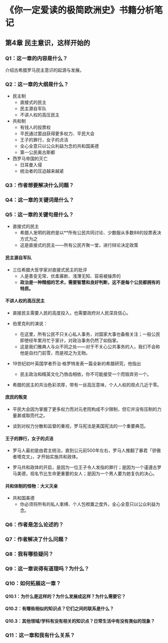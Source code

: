# 《你一定爱读的极简欧洲史》书籍分析笔记

## 第4章 民主意识，这样开始的

### Q1：这一章的内容是什么？

介绍古希腊罗马民主意识的起源与发展。

### Q2：这一章的大纲是什么？

- 民主制
  - 直接式的民主
  - 民主源自军队
  - 不讲人权的高压民主
- 共和制
  - 有钱人的投票权
  - 平民通过罢战获得更多权力、平民大会
  - 王子的罪行，女子的贞洁
  - 全心全意只以公众利益为念的共和国美德
  - 第一公民奥古斯都
- 西罗马帝国的灭亡
  - 日耳曼入侵
  - 统治者的压迫越来越紧

### Q3：作者想要解决什么问题？

### Q4：这一章的关键词是什么？

### Q5：这一章的关键句是什么？

- 直接式的民主
  - 希腊人发明的政府是以**所有公民共同讨论、少数服从多数88的投票表决方式为之
  - 这是直接式的民主——所有公民齐聚一堂，进行辩论决定政策

#### 民主源自军队

- 三位希腊大哲学家对直接式民主的批评
  - 人是善变无常、优柔寡断、浅薄无知、容易被操弄的
  - **政治是一种精细的艺术，需要智慧和良好判断，这不是每个公民都拥有的特质。**

#### 不讲人权的高压民主

- 直接民主需要人民的高度投入，也需要政府对人民深具信心。

- 伯里克利的演说：
  - 在这里，所有公民不只关心私人事务，对国家大事也备极关注；一般公民即使经年累月忙于家计，对政治事务仍然了如指掌。
  - 这是我们雅典人与众不同之处——对于不关心公共事务的人，我们不会称他是自扫门前雪，而是视之为无物。

- 19世纪初叶英国学者乔治·格罗特发表一篇全新的希腊研究，他指出
  - 民主政治和精英文化乃唇齿相依，你不可能接受一个而毁弃另一个。

- 希腊的民主的共治色彩浓厚，带有一丝高压意味，个人人权的观点几近于零。

#### 庶民的叛变

- 平民大会因为掌握了更多权力而对元老院构成不少限制，但它并没有压制的力量甚或取而代之。

- 谈到对权力分散和监督的重视，罗马宪法是美国宪法的一个重要典范。

#### 王子的罪行，女子的贞洁

- 罗马人最初是由君主统治，直到公元前500年左右，罗马人推翻了暴君「骄傲者塔克文」，才开始实施共和政体。

- 罗马共和政体的开启，是因为一位王子令人发指的罪行；是因为一个谨遵古罗马美德，视名节比生命更重要的女人；是因为一个男人要为她复仇的决心。

#### 共和体制的怪物：大义灭亲

- 共和国美德
  - 你必须将所有的私人束缚、个人包袱置之度外，全心全意只以公众利益为念。

### Q6：作者是怎么论述的？

### Q7：作者解决了什么问题？

### Q8：我有哪些疑问？

### Q9：这一章说得有道理吗？为什么？

### Q10：如何拓展这一章？

#### Q10.1：为什么是这样的？为什么发展成这样？为什么需要它？

#### Q10.2：有哪些相似的知识点？它们之间的联系是什么？

#### Q10.3：其他领域/学科有没有相关的知识点？日常生活中有没有类似的现象？

### Q11：这一章和我有什么关系？
